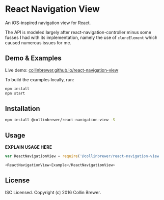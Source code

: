 # React Navigation View
An iOS-inspired navigation view for React.

The API is modeled largely after react-navigation-controller minus some fusses I had with its implementation, namely the use of `cloneElement` which caused numerous issues for me.

## Demo & Examples

Live demo: [collinbrewer.github.io/react-navigation-view](http://collinbrewer.github.io/react-navigation-view/)

To build the examples locally, run:

```sh
npm install
npm start
```

## Installation

```sh
npm install @collinbrewer/react-navigation-view -S
```

## Usage

__EXPLAIN USAGE HERE__

```js
var ReactNavigationView = require('@collinbrewer/react-navigation-view');

<ReactNavigationView>Example</ReactNavigationView>
```

## License

ISC Licensed.  Copyright (c) 2016 Collin Brewer.
